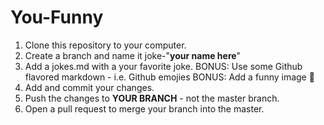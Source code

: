 # You-Funny

1. Clone this repository to your computer.
2. Create a branch and name it joke-"**your name here**"
3. Add a jokes.md with a your favorite joke.
BONUS: Use some Github flavored markdown - i.e. Github emojies
BONUS: Add a funny image :hankey:
4. Add and commit your changes.
5. Push the changes to **YOUR BRANCH** - not the master branch. 
6. Open a pull request to merge your branch into the master. 
